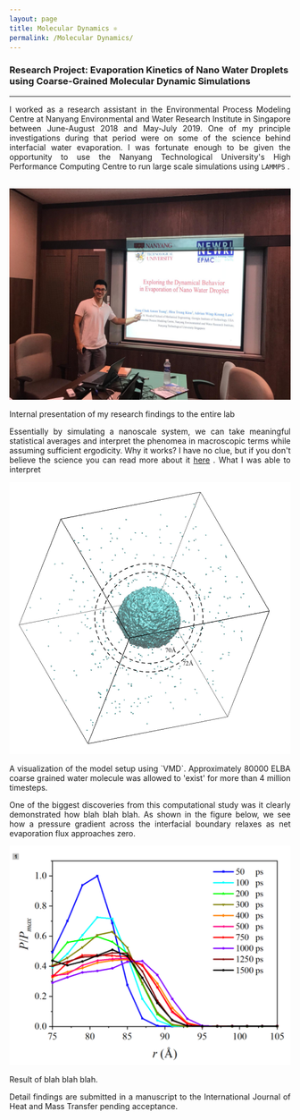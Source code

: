 ```yaml
---
layout: page
title: Molecular Dynamics ⚛️
permalink: /Molecular Dynamics/
---
```

### Research Project: Evaporation Kinetics of Nano Water Droplets using Coarse-Grained Molecular Dynamic Simulations
---
<div align="justify">
I worked as a research assistant in the Environmental Process Modeling Centre at
Nanyang Environmental and Water Research Institute in Singapore between June-August 2018 and May-July 2019.
One of my principle investigations during that period were on some of the science behind interfacial water evaporation.
I was fortunate enough to be given the opportunity to use the Nanyang Technological University's
High Performance Computing Centre to run large scale simulations using <code>LAMMPS</code> .<br />
</div>
<br />

<p align="center">
  <img width="auto" height="auto" src="/assets/photo6.JPG">
  <figcaption>Internal presentation of my research findings to the entire lab</figcaption>
</p>
<div align="justify">

Essentially by simulating a nanoscale system, we can take meaningful statistical averages and interpret the phenomea in macroscopic terms while assuming sufficient ergodicity.
Why it works? I have no clue, but if you don't believe the science you can read more about it <a href="https://www.ncbi.nlm.nih.gov/pmc/articles/PMC2800798/pdf/nihms-127989.pdf">here</a> .
What I was able to interpret

<p align="center">
  <img width="auto" height="auto" src="/assets/photo420.jpg">
  <figcaption>A visualization of the model setup using `VMD`. Approximately 80000 ELBA coarse grained water molecule was allowed to 'exist' for more than 4 million timesteps.</figcaption>
</p>

One of the biggest discoveries from this computational study was it clearly demonstrated how blah blah blah. As shown in the figure below, we see how a pressure gradient across the interfacial boundary relaxes as net evaporation flux approaches zero.

<p align="center">
  <img width="auto" height="auto" src="/assets/photo106.png">
</p>

Result of blah blah blah.

Detail findings are submitted in a manuscript to the International Journal of Heat and Mass Transfer pending acceptance.
</div>
